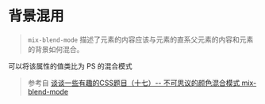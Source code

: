 # 背景混用
> `mix-blend-mode` 描述了元素的内容应该与元素的直系父元素的内容和元素的背景如何混合。

可以将该属性的值类比为 PS 的混合模式

<mixBlendMode/>

> 参考自 <a href="http://www.cnblogs.com/coco1s/p/6829372.html">谈谈一些有趣的CSS题目（十七）-- 不可思议的颜色混合模式 mix-blend-mode</a>


